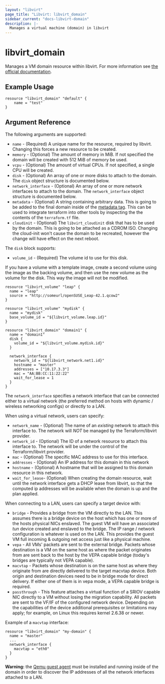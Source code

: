 ```yaml
---
layout: "libvirt"
page_title: "Libvirt: libvirt_domain"
sidebar_current: "docs-libvirt-domain"
description: |-
  Manages a virtual machine (domain) in libvirt
---
```


# libvirt\_domain

Manages a VM domain resource within libvirt. For more information see
[the official documentation](https://libvirt.org/formatdomain.html).

## Example Usage

```
resource "libvirt_domain" "default" {
	name = "test"
}
```

## Argument Reference

The following arguments are supported:

* `name` - (Required) A unique name for the resource, required by libvirt.
   Changing this forces a new resource to be created.
* `memory` - (Optional) The amount of memory in MiB. If not specified the domain will be
   created with 512 MiB of memory
   be used.
* `vcpu` - (Optional) The amount of virtual CPUs. If not specified, a single CPU will be created.
* `disk` - (Optional) An array of one or more disks to attach to the domain. The `disk` object structure is documented below.
* `network_interface` - (Optional) An array of one or more network interfaces to attach to the domain. The `network_interface` object structure is documented below.
* `metadata` - (Optional) A string containing arbitrary data. This is going to be
  added to the final domain inside of the [metadata tag](https://libvirt.org/formatdomain.html#elementsMetadata).
  This can be used to integrate terraform into other tools by inspecting the
  the contents of the `terraform.tf` file.
* `cloudinit` - (Optional) The `libvirt_cloudinit` disk that has to be used by
  the domain. This is going to be attached as a CDROM ISO. Changing the
  cloud-init won't cause the domain to be recreated, however the change will
  have effect on the next reboot.

The `disk` block supports:

* `volume_id` - (Required) The volume id to use for this disk.

If you have a volume with a template image, create a second volume using the image as the backing volume, and then use the new volume as the volume for the disk. This way the image will not be modified.

```
resource "libvirt_volume" "leap" {
  name = "leap"
  source = "http://someurl/openSUSE_Leap-42.1.qcow2"
}

resource "libvirt_volume" "mydisk" {
  name = "mydisk"
  base_volume_id = "${libvirt_volume.leap.id}"
}

resource "libvirt_domain" "domain1" {
  name = "domain1"
  disk {
    volume_id = "${libvirt_volume.mydisk.id}"
  }

  network_interface {
    network_id = "${libvirt_network.net1.id}"
    hostname = "master"
    addresses = ["10.17.3.3"]
    mac = "AA:BB:CC:11:22:22"
    wait_for_lease = 1
  }
}
```

The `network_interface` specifies a network interface that can be connected either to
a virtual network (the preferred method on hosts with dynamic / wireless networking
configs) or directly to a LAN.

When using a virtual network, users can specify:

* `network_name` - (Optional) The name of an _existing_ network to attach this interface to.
The network will _NOT_ be managed by the Terraform/libvirt provider.
* `network_id` - (Optional) The ID of a network resource to attach this interface to.
The network will be under the control of the Terraform/libvirt provider.
* `mac` - (Optional) The specific MAC address to use for this interface.
* `addresses` - (Optional) An IP address for this domain in this network
* `hostname` - (Optional) A hostname that will be assigned to this domain resource in this network.
* `wait_for_lease`- (Optional) When creating the domain resource, wait until the network
interface gets a DHCP lease from libvirt, so that the computed ip addresses will be available
when the domain is up and the plan applied.

When connecting to a LAN, users can specify a target device with:

* `bridge` - Provides a bridge from the VM directly to the LAN. This assumes there is a bridge
device on the host which has one or more of the hosts physical NICs enslaved. The guest VM
will have an associated _tun_ device created and enslaved to the bridge. The IP range / network
configuration is whatever is used on the LAN. This provides the guest VM full incoming &
outgoing net access just like a physical machine.
* `vepa` - All VMs' packets are sent to the external bridge. Packets whose destination is a
VM on the same host as where the packet originates from are sent back to the host by the VEPA
capable bridge (today's bridges are typically not VEPA capable).
* `macvtap` - Packets whose destination is on the same host as where they originate from are
directly delivered to the target macvtap device. Both origin and destination devices need to
be in bridge mode for direct delivery. If either one of them is in vepa mode, a VEPA capable
bridge is required.
* `passthrough` - This feature attaches a virtual function of a SRIOV capable NIC directly to
a VM without losing the migration capability. All packets are sent to the VF/IF of the
configured network device. Depending on the capabilities of the device additional prerequisites
or limitations may apply; for example, on Linux this requires kernel 2.6.38 or newer.

Example of a `macvtap` interface:

```
resource "libvirt_domain" "my-domain" {
  name = "master"
  ...
  network_interface {
    macvtap = "eth0"
  }
}
```

**Warning:** the [Qemu guest agent](http://wiki.libvirt.org/page/Qemu_guest_agent)
must be installed and running inside of the domain in order to discover the IP
addresses of all the network interfaces attached to a LAN.
